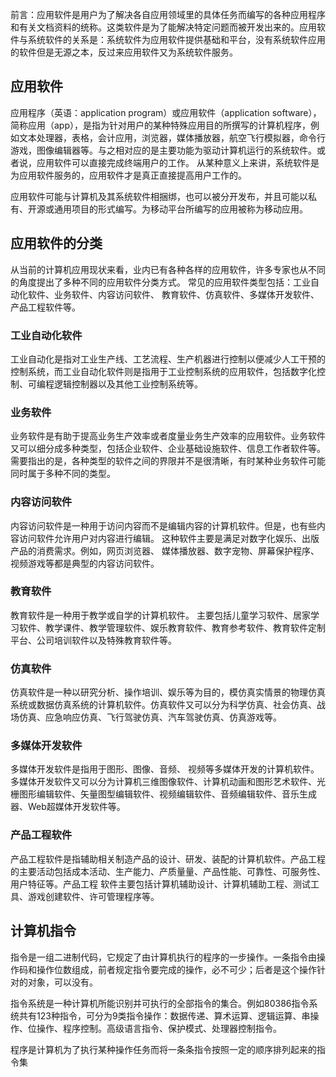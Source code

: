 前言：应用软件是用户为了解决各自应用领域里的具体任务而编写的各种应用程序和有关文档资料的统称。这类软件是为了能解决特定问题而被开发出来的。应用软件与系统软件的关系是：系统软件为应用软件提供基础和平台，没有系统软件应用的软件但是无源之本，反过来应用软件又为系统软件服务。

## 应用软件

应用程序（英语：application program）或应用软件（application software），简称应用（app），是指为针对用户的某种特殊应用目的所撰写的计算机程序，例如文本处理器，表格，会计应用，浏览器，媒体播放器，航空飞行模拟器，命令行游戏，图像编辑器等。与之相对应的是主要功能为驱动计算机运行的系统软件。或者说，应用软件可以直接完成终端用户的工作。 从某种意义上来讲，系统软件是为应用软件服务的，应用软件才是真正直接提高用户工作的。

应用软件可能与计算机及其系统软件相捆绑，也可以被分开发布，并且可能以私有、开源或通用项目的形式编写。为移动平台所编写的应用被称为移动应用。

## 应用软件的分类

从当前的计算机应用现状来看，业内已有各种各样的应用软件，许多专家也从不同的角度提出了多种不同的应用软件分类方式。
常见的应用软件类型包括：工业自动化软件、业务软件、内容访问软件、 教育软件、仿真软件、多媒体开发软件、产品工程软件等。

### 工业自动化软件

工业自动化是指对工业生产线、工艺流程、生产机器进行控制以便减少人工干预的控制系统，而工业自动化软件则是指用于工业控制系统的应用软件，包括数字化控制、可编程逻辑控制器以及其他工业控制系统等。

### 业务软件

业务软件是有助于提高业务生产效率或者度量业务生产效率的应用软件。业务软件又可以细分成多种类型，包括企业软件、企业基础设施软件、信息工作者软件等。需要指出的是，各种类型的软件之间的界限并不是很清晰，有时某种业务软件可能同时属于多种不同的类型。

### 内容访问软件

内容访问软件是一种用于访问内容而不是编辑内容的计算机软件。但是，也有些内容访问软件允许用户对内容进行编辑。 这种软件主要是满足对数字化娱乐、出版产品的消费需求。例如，网页浏览器、 媒体播放器、数字宠物、屏幕保护程序、视频游戏等都是典型的内容访问软件。

### 教育软件

教育软件是一种用于教学或自学的计算机软件。 主要包括儿童学习软件、居家学习软件、教学课件、教学管理软件、娱乐教育软件、教育参考软件、教育软件定制平台、公司培训软件以及特殊教育软件等。

### 仿真软件

仿真软件是一种以研究分析、操作培训、娱乐等为目的，模仿真实情景的物理仿真系统或数据仿真系统的计算机软件。仿真软件又可以分为科学仿真、社会仿真、战场仿真、应急响应仿真、飞行驾驶仿真、汽车驾驶仿真、仿真游戏等。

### 多媒体开发软件

多媒体开发软件是指用于图形、图像、音频、 视频等多媒体开发的计算机软件。多媒体开发软件又可以分为计算机三维图像软件、计算机动画和图形艺术软件、光栅图形编辑软件、矢量图型编辑软件、视频编辑软件、音频编辑软件、音乐生成器、Web超媒体开发软件等。

### 产品工程软件

产品工程软件是指辅助相关制造产品的设计、研发、装配的计算机软件。产品工程的主要活动包括成本活动、生产能力、产质量量、产品性能、可靠性、可服务性、用户特征等。产品工程 软件主要包括计算机辅助设计、计算机辅助工程、测试工具、游戏创建软件、许可管理程序等。

## 计算机指令

指令是一组二进制代码，它规定了由计算机执行的程序的一步操作。一条指令由操作码和操作位数组成，前者规定指令要完成的操作，必不可少；后者是这个操作针对的对象，可以没有。

指令系统是一种计算机所能识别并可执行的全部指令的集合。例如80386指令系统共有123种指令，可分为9类指令操作：数据传递、算术运算、逻辑运算、串操作、位操作、程序控制。高级语言指令、保护模式、处理器控制指令。

程序是计算机为了执行某种操作任务而将一条条指令按照一定的顺序排列起来的指令集